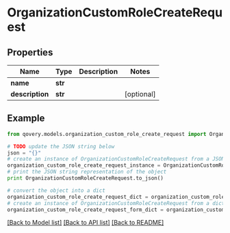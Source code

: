 # OrganizationCustomRoleCreateRequest


## Properties

Name | Type | Description | Notes
------------ | ------------- | ------------- | -------------
**name** | **str** |  | 
**description** | **str** |  | [optional] 

## Example

```python
from qovery.models.organization_custom_role_create_request import OrganizationCustomRoleCreateRequest

# TODO update the JSON string below
json = "{}"
# create an instance of OrganizationCustomRoleCreateRequest from a JSON string
organization_custom_role_create_request_instance = OrganizationCustomRoleCreateRequest.from_json(json)
# print the JSON string representation of the object
print OrganizationCustomRoleCreateRequest.to_json()

# convert the object into a dict
organization_custom_role_create_request_dict = organization_custom_role_create_request_instance.to_dict()
# create an instance of OrganizationCustomRoleCreateRequest from a dict
organization_custom_role_create_request_form_dict = organization_custom_role_create_request.from_dict(organization_custom_role_create_request_dict)
```
[[Back to Model list]](../README.md#documentation-for-models) [[Back to API list]](../README.md#documentation-for-api-endpoints) [[Back to README]](../README.md)


